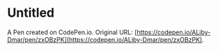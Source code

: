 # Untitled

A Pen created on CodePen.io. Original URL: [https://codepen.io/ALiby-Dmar/pen/zxOBzPK](https://codepen.io/ALiby-Dmar/pen/zxOBzPK).

